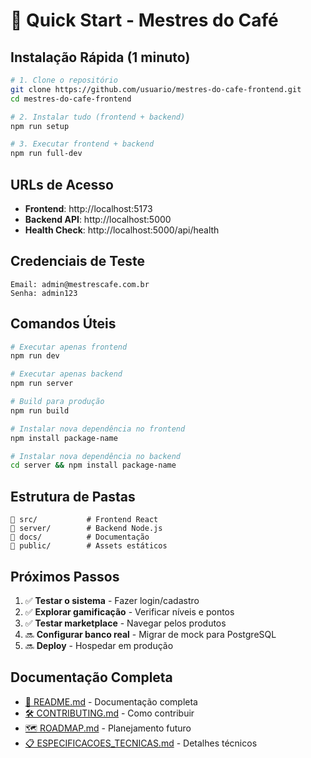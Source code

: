 # 🚀 Quick Start - Mestres do Café

## Instalação Rápida (1 minuto)

```bash
# 1. Clone o repositório
git clone https://github.com/usuario/mestres-do-cafe-frontend.git
cd mestres-do-cafe-frontend

# 2. Instalar tudo (frontend + backend)
npm run setup

# 3. Executar frontend + backend
npm run full-dev
```

## URLs de Acesso

- **Frontend**: http://localhost:5173
- **Backend API**: http://localhost:5000  
- **Health Check**: http://localhost:5000/api/health

## Credenciais de Teste

```
Email: admin@mestrescafe.com.br
Senha: admin123
```

## Comandos Úteis

```bash
# Executar apenas frontend
npm run dev

# Executar apenas backend  
npm run server

# Build para produção
npm run build

# Instalar nova dependência no frontend
npm install package-name

# Instalar nova dependência no backend
cd server && npm install package-name
```

## Estrutura de Pastas

```
📂 src/           # Frontend React
📂 server/        # Backend Node.js
📂 docs/          # Documentação
📂 public/        # Assets estáticos
```

## Próximos Passos

1. ✅ **Testar o sistema** - Fazer login/cadastro
2. ✅ **Explorar gamificação** - Verificar níveis e pontos
3. ✅ **Testar marketplace** - Navegar pelos produtos
4. 🔜 **Configurar banco real** - Migrar de mock para PostgreSQL
5. 🔜 **Deploy** - Hospedar em produção

## Documentação Completa

- [📖 README.md](./README.md) - Documentação completa
- [🛠️ CONTRIBUTING.md](./docs/CONTRIBUTING.md) - Como contribuir
- [🗺️ ROADMAP.md](./docs/ROADMAP.md) - Planejamento futuro
- [📋 ESPECIFICACOES_TECNICAS.md](./docs/ESPECIFICACOES_TECNICAS.md) - Detalhes técnicos 